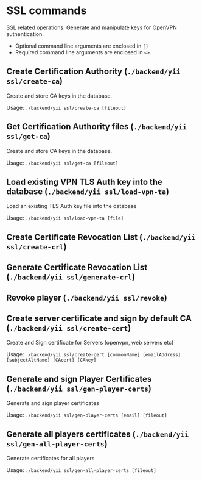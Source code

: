 # SSL commands
SSL related operations. Generate and manipulate keys for OpenVPN authentication.

* Optional command line arguments are enclosed in `[]`
* Required command line arguments are enclosed in `<>`


## Create Certification Authority (`./backend/yii ssl/create-ca`)
Create and store CA keys in the database.

Usage: `./backend/yii ssl/create-ca [fileout]`

## Get Certification Authority files (`./backend/yii ssl/get-ca`)
Create and store CA keys in the database.

Usage: `./backend/yii ssl/get-ca [fileout]`

## Load existing VPN TLS Auth key into the database (`./backend/yii ssl/load-vpn-ta`)
Load an existing TLS Auth key file into the database

Usage: `./backend/yii ssl/load-vpn-ta [file]`

## Create Certificate Revocation List (`./backend/yii ssl/create-crl`)


## Generate Certificate Revocation List (`./backend/yii ssl/generate-crl`)

## Revoke player (`./backend/yii ssl/revoke`)


## Create server certificate and sign by default CA (`./backend/yii ssl/create-cert`)
Create and Sign certificate for Servers (openvpn, web servers etc)

Usage: `./backend/yii ssl/create-cert [commonName] [emailAddress] [subjectAltName] [CAcert] [CAkey]`


## Generate and sign Player Certificates (`./backend/yii ssl/gen-player-certs`)
Generate and sign player certificates

Usage: `./backend/yii ssl/gen-player-certs [email] [fileout]`

## Generate all players certificates (`./backend/yii ssl/gen-all-player-certs`)
Generate certificates for all players

Usage: `./backend/yii ssl/gen-all-player-certs [fileout]`
